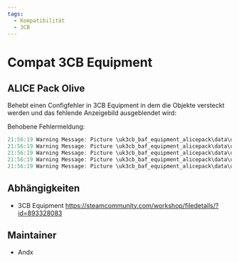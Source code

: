 ```yaml
---
tags:
  - Kompatibilität
  - 3CB
---
```


# Compat 3CB Equipment

## ALICE Pack Olive

Behebt einen Configfehler in 3CB Equipment in dem die Objekte versteckt werden und das fehlende Anzeigebild ausgeblendet wird:

Behobene Fehlermeldung:

``` cpp
21:56:19 Warning Message: Picture \uk3cb_baf_equipment_alicepack\data\ui\icon_alicepack_dpmw_ca.paa not found
21:56:19 Warning Message: Picture \uk3cb_baf_equipment_alicepack\data\ui\icon_alicepack_oli_ca.paa not found
21:56:19 Warning Message: Picture \uk3cb_baf_equipment_alicepack\data\ui\icon_alicepack_dpmt_ca.paa not found
21:56:19 Warning Message: Picture \uk3cb_baf_equipment_alicepack\data\ui\icon_alicepack_ddpm_ca.paa not found
21:56:19 Warning Message: Picture \uk3cb_baf_equipment_alicepack\data\ui\icon_alicepack_cw_dpm_ca.paa not found
```

## Abhängigkeiten

- 3CB Equipment <https://steamcommunity.com/workshop/filedetails/?id=893328083>

## Maintainer

- Andx

